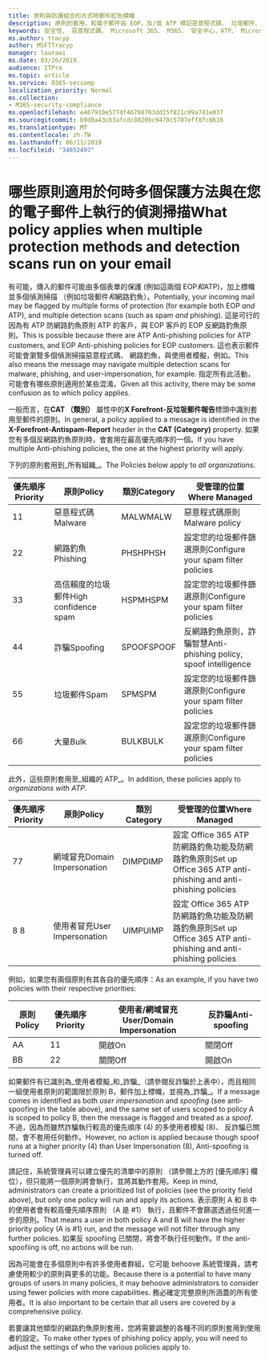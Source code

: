 ```yaml
---
title: 原則與防護組合的方式時郵件紅色標幟
description: 原則的套用，和電子郵件由 EOP，及/或 ATP 標記惡意程式碼、 垃圾郵件、 高信賴度垃圾郵件、 網路釣魚及大量時採取的動作。
keywords: 安全性、 惡意程式碼、 Microsoft 365、 M365、 安全中心，ATP、 Microsoft Defender ATP、 Office 365 ATP、 Azure ATP
ms.author: tracyp
author: MSFTTracyp
manager: laurawi
ms.date: 03/26/2019
audience: ITPro
ms.topic: article
ms.service: O365-seccomp
localization_priority: Normal
ms.collection:
- M365-security-compliance
ms.openlocfilehash: e467910e577df46788763dd15f821c09a741e037
ms.sourcegitcommit: b9d8a43cb3afcdc8820bc9470c5707eff8fc6616
ms.translationtype: MT
ms.contentlocale: zh-TW
ms.lasthandoff: 06/11/2019
ms.locfileid: "34852497"
---
```

# <a name="what-policy-applies-when-multiple-protection-methods-and-detection-scans-run-on-your-email"></a><span data-ttu-id="d2c5d-104">哪些原則適用於何時多個保護方法與在您的電子郵件上執行的偵測掃描</span><span class="sxs-lookup"><span data-stu-id="d2c5d-104">What policy applies when multiple protection methods and detection scans run on your email</span></span>

<span data-ttu-id="d2c5d-105">有可能，傳入的郵件可能由多個表單的保護 (例如這兩個 EOP*和*ATP)，加上標幟並多個偵測掃描 （例如垃圾郵件*和*網路釣魚）。</span><span class="sxs-lookup"><span data-stu-id="d2c5d-105">Potentially, your incoming mail may be flagged by multiple forms of protection (for example both EOP *and* ATP), and multiple detection scans (such as spam *and* phishing).</span></span> <span data-ttu-id="d2c5d-106">這是可行的因為有 ATP 防網路釣魚原則 ATP 的客戶，與 EOP 客戶的 EOP 反網路釣魚原則。</span><span class="sxs-lookup"><span data-stu-id="d2c5d-106">This is possible because there are ATP Anti-phishing policies for ATP customers, and EOP Anti-phishing policies for EOP customers.</span></span> <span data-ttu-id="d2c5d-107">這也表示郵件可能會瀏覽多個偵測掃描惡意程式碼、 網路釣魚，與使用者模擬，例如。</span><span class="sxs-lookup"><span data-stu-id="d2c5d-107">This also means the message may navigate multiple detection scans for malware, phishing, and user-impersonation, for example.</span></span> <span data-ttu-id="d2c5d-108">指定所有此活動，可能會有哪些原則適用於某些混淆。</span><span class="sxs-lookup"><span data-stu-id="d2c5d-108">Given all this activity, there may be some confusion as to which policy applies.</span></span>

<span data-ttu-id="d2c5d-109">一般而言，在**CAT （類別）** 屬性中的**X Forefront-反垃圾郵件報告**標頭中識別套用至郵件的原則。</span><span class="sxs-lookup"><span data-stu-id="d2c5d-109">In general, a policy applied to a message is identified in the **X-Forefront-Antispam-Report** header in the **CAT (Category)** property.</span></span> <span data-ttu-id="d2c5d-110">如果您有多個反網路釣魚原則時，會套用在最高優先順序的一個。</span><span class="sxs-lookup"><span data-stu-id="d2c5d-110">If you have multiple Anti-phishing policies, the one at the highest priority will apply.</span></span>

<span data-ttu-id="d2c5d-111">下列的原則套用到_所有組織_。</span><span class="sxs-lookup"><span data-stu-id="d2c5d-111">The Policies below apply to _all organizations_.</span></span>

|<span data-ttu-id="d2c5d-112">優先順序</span><span class="sxs-lookup"><span data-stu-id="d2c5d-112">Priority</span></span> |<span data-ttu-id="d2c5d-113">原則</span><span class="sxs-lookup"><span data-stu-id="d2c5d-113">Policy</span></span>  |<span data-ttu-id="d2c5d-114">類別</span><span class="sxs-lookup"><span data-stu-id="d2c5d-114">Category</span></span>  |<span data-ttu-id="d2c5d-115">受管理的位置</span><span class="sxs-lookup"><span data-stu-id="d2c5d-115">Where Managed</span></span> |
|---------|---------|---------|---------|
|<span data-ttu-id="d2c5d-116">1</span><span class="sxs-lookup"><span data-stu-id="d2c5d-116">1</span></span>     | <span data-ttu-id="d2c5d-117">惡意程式碼</span><span class="sxs-lookup"><span data-stu-id="d2c5d-117">Malware</span></span>      | <span data-ttu-id="d2c5d-118">MALW</span><span class="sxs-lookup"><span data-stu-id="d2c5d-118">MALW</span></span>      | <span data-ttu-id="d2c5d-119">惡意程式碼原則</span><span class="sxs-lookup"><span data-stu-id="d2c5d-119">Malware policy</span></span>   |
|<span data-ttu-id="d2c5d-120">2</span><span class="sxs-lookup"><span data-stu-id="d2c5d-120">2</span></span>     | <span data-ttu-id="d2c5d-121">網路釣魚</span><span class="sxs-lookup"><span data-stu-id="d2c5d-121">Phishing</span></span>     | <span data-ttu-id="d2c5d-122">PHSH</span><span class="sxs-lookup"><span data-stu-id="d2c5d-122">PHSH</span></span>     | <span data-ttu-id="d2c5d-123">設定您的垃圾郵件篩選原則</span><span class="sxs-lookup"><span data-stu-id="d2c5d-123">Configure your spam filter policies</span></span>     |
|<span data-ttu-id="d2c5d-124">3</span><span class="sxs-lookup"><span data-stu-id="d2c5d-124">3</span></span>     | <span data-ttu-id="d2c5d-125">高信賴度的垃圾郵件</span><span class="sxs-lookup"><span data-stu-id="d2c5d-125">High confidence spam</span></span>      | <span data-ttu-id="d2c5d-126">HSPM</span><span class="sxs-lookup"><span data-stu-id="d2c5d-126">HSPM</span></span>        | <span data-ttu-id="d2c5d-127">設定您的垃圾郵件篩選原則</span><span class="sxs-lookup"><span data-stu-id="d2c5d-127">Configure your spam filter policies</span></span>        |
|<span data-ttu-id="d2c5d-128">4</span><span class="sxs-lookup"><span data-stu-id="d2c5d-128">4</span></span>     | <span data-ttu-id="d2c5d-129">詐騙</span><span class="sxs-lookup"><span data-stu-id="d2c5d-129">Spoofing</span></span>        | <span data-ttu-id="d2c5d-130">SPOOF</span><span class="sxs-lookup"><span data-stu-id="d2c5d-130">SPOOF</span></span>        | <span data-ttu-id="d2c5d-131">反網路釣魚原則，詐騙智慧</span><span class="sxs-lookup"><span data-stu-id="d2c5d-131">Anti-phishing policy, spoof intelligence</span></span>        |
|<span data-ttu-id="d2c5d-132">5</span><span class="sxs-lookup"><span data-stu-id="d2c5d-132">5</span></span>     | <span data-ttu-id="d2c5d-133">垃圾郵件</span><span class="sxs-lookup"><span data-stu-id="d2c5d-133">Spam</span></span>         | <span data-ttu-id="d2c5d-134">SPM</span><span class="sxs-lookup"><span data-stu-id="d2c5d-134">SPM</span></span>         | <span data-ttu-id="d2c5d-135">設定您的垃圾郵件篩選原則</span><span class="sxs-lookup"><span data-stu-id="d2c5d-135">Configure your spam filter policies</span></span>         |
|<span data-ttu-id="d2c5d-136">6</span><span class="sxs-lookup"><span data-stu-id="d2c5d-136">6</span></span>     | <span data-ttu-id="d2c5d-137">大量</span><span class="sxs-lookup"><span data-stu-id="d2c5d-137">Bulk</span></span>         | <span data-ttu-id="d2c5d-138">BULK</span><span class="sxs-lookup"><span data-stu-id="d2c5d-138">BULK</span></span>        | <span data-ttu-id="d2c5d-139">設定您的垃圾郵件篩選原則</span><span class="sxs-lookup"><span data-stu-id="d2c5d-139">Configure your spam filter policies</span></span>         |

<span data-ttu-id="d2c5d-140">此外，這些原則套用至_組織的 ATP_。</span><span class="sxs-lookup"><span data-stu-id="d2c5d-140">In addition, these policies apply to _organizations with ATP_.</span></span>

|<span data-ttu-id="d2c5d-141">優先順序</span><span class="sxs-lookup"><span data-stu-id="d2c5d-141">Priority</span></span> |<span data-ttu-id="d2c5d-142">原則</span><span class="sxs-lookup"><span data-stu-id="d2c5d-142">Policy</span></span>  |<span data-ttu-id="d2c5d-143">類別</span><span class="sxs-lookup"><span data-stu-id="d2c5d-143">Category</span></span>  |<span data-ttu-id="d2c5d-144">受管理的位置</span><span class="sxs-lookup"><span data-stu-id="d2c5d-144">Where Managed</span></span> |
|---------|---------|---------|---------|
|<span data-ttu-id="d2c5d-145">7</span><span class="sxs-lookup"><span data-stu-id="d2c5d-145">7</span></span>     | <span data-ttu-id="d2c5d-146">網域冒充</span><span class="sxs-lookup"><span data-stu-id="d2c5d-146">Domain Impersonation</span></span>         | <span data-ttu-id="d2c5d-147">DIMP</span><span class="sxs-lookup"><span data-stu-id="d2c5d-147">DIMP</span></span>         | <span data-ttu-id="d2c5d-148">設定 Office 365 ATP 防網路釣魚功能及防網路釣魚原則</span><span class="sxs-lookup"><span data-stu-id="d2c5d-148">Set up Office 365 ATP anti-phishing and anti-phishing policies</span></span>        |
|<span data-ttu-id="d2c5d-149">8 </span><span class="sxs-lookup"><span data-stu-id="d2c5d-149">8</span></span>     | <span data-ttu-id="d2c5d-150">使用者冒充</span><span class="sxs-lookup"><span data-stu-id="d2c5d-150">User Impersonation</span></span>        | <span data-ttu-id="d2c5d-151">UIMP</span><span class="sxs-lookup"><span data-stu-id="d2c5d-151">UIMP</span></span>         | <span data-ttu-id="d2c5d-152">設定 Office 365 ATP 防網路釣魚功能及防網路釣魚原則</span><span class="sxs-lookup"><span data-stu-id="d2c5d-152">Set up Office 365 ATP anti-phishing and anti-phishing policies</span></span>         |

<span data-ttu-id="d2c5d-153">例如，如果您有兩個原則有其各自的優先順序：</span><span class="sxs-lookup"><span data-stu-id="d2c5d-153">As an example, if you have two policies with their respective priorities:</span></span>

|<span data-ttu-id="d2c5d-154">原則</span><span class="sxs-lookup"><span data-stu-id="d2c5d-154">Policy</span></span>  |<span data-ttu-id="d2c5d-155">優先順序</span><span class="sxs-lookup"><span data-stu-id="d2c5d-155">Priority</span></span>  |<span data-ttu-id="d2c5d-156">使用者/網域冒充</span><span class="sxs-lookup"><span data-stu-id="d2c5d-156">User/Domain Impersonation</span></span>  |<span data-ttu-id="d2c5d-157">反詐騙</span><span class="sxs-lookup"><span data-stu-id="d2c5d-157">Anti-spoofing</span></span>  |
|---------|---------|---------|---------|
|<span data-ttu-id="d2c5d-158">A</span><span class="sxs-lookup"><span data-stu-id="d2c5d-158">A</span></span>     | <span data-ttu-id="d2c5d-159">1</span><span class="sxs-lookup"><span data-stu-id="d2c5d-159">1</span></span>        | <span data-ttu-id="d2c5d-160">開啟</span><span class="sxs-lookup"><span data-stu-id="d2c5d-160">On</span></span>        |<span data-ttu-id="d2c5d-161">關閉</span><span class="sxs-lookup"><span data-stu-id="d2c5d-161">Off</span></span>         |
|<span data-ttu-id="d2c5d-162">B</span><span class="sxs-lookup"><span data-stu-id="d2c5d-162">B</span></span>     | <span data-ttu-id="d2c5d-163">2</span><span class="sxs-lookup"><span data-stu-id="d2c5d-163">2</span></span>        | <span data-ttu-id="d2c5d-164">關閉</span><span class="sxs-lookup"><span data-stu-id="d2c5d-164">Off</span></span>        | <span data-ttu-id="d2c5d-165">開啟</span><span class="sxs-lookup"><span data-stu-id="d2c5d-165">On</span></span>        |

<span data-ttu-id="d2c5d-166">如果郵件有已識別為_使用者模擬_和_詐騙_（請參閱反詐騙於上表中），而且相同一組使用者原則的範圍限於原則 B，郵件加上標幟，並視為_詐騙_。</span><span class="sxs-lookup"><span data-stu-id="d2c5d-166">If a message comes in identified as both _user impersonation_ and _spoofing_ (see anti-spoofing in the table above), and the same set of users scoped to policy A is scoped to policy B, then the message is flagged and treated as a _spoof_.</span></span> <span data-ttu-id="d2c5d-167">不過，因為而雖然詐騙執行較高的優先順序 (4) 的多使用者模擬 (8)、 反詐騙已關閉，會不套用任何動作。</span><span class="sxs-lookup"><span data-stu-id="d2c5d-167">However, no action is applied because though spoof runs at a higher priority (4) than User Impersonation (8), Anti-spoofing is turned off.</span></span>

<span data-ttu-id="d2c5d-168">請記住，系統管理員可以建立優先的清單中的原則 （請參閱上方的 [優先順序] 欄位），但只能將一個原則將會執行，並將其動作套用。</span><span class="sxs-lookup"><span data-stu-id="d2c5d-168">Keep in mind, administrators can create a prioritized list of policies (see the priority field above), but only one policy will run and apply its actions.</span></span> <span data-ttu-id="d2c5d-169">表示原則 A 和 B 中的使用者會有較高優先順序原則 （A 是 #1） 執行，且郵件不會篩選透過任何進一步的原則。</span><span class="sxs-lookup"><span data-stu-id="d2c5d-169">That means a user in both policy A and B will have the higher priority policy (A is #1) run, and the message will not filter through any further policies.</span></span> <span data-ttu-id="d2c5d-170">如果反 spoofiing 已關閉，將會不執行任何動作。</span><span class="sxs-lookup"><span data-stu-id="d2c5d-170">If the anti-spoofiing is off, no actions will be run.</span></span>

<span data-ttu-id="d2c5d-171">因為可能會在多個原則中有許多使用者群組，它可能 behoove 系統管理員，請考慮使用較少的原則與更多的功能。</span><span class="sxs-lookup"><span data-stu-id="d2c5d-171">Because there is a potential to have many groups of users in many policies, it may behoove administrators to consider using fewer policies with more capabilities.</span></span> <span data-ttu-id="d2c5d-172">務必確定完整原則所涵蓋的所有使用者。</span><span class="sxs-lookup"><span data-stu-id="d2c5d-172">It is also important to be certain that all users are covered by a comprehensive policy.</span></span>

<span data-ttu-id="d2c5d-173">若要讓其他類型的網路釣魚原則套用，您將需要調整的各種不同的原則套用到使用者的設定。</span><span class="sxs-lookup"><span data-stu-id="d2c5d-173">To make other types of phishing policy apply, you will need to adjust the settings of who the various policies apply to.</span></span>



